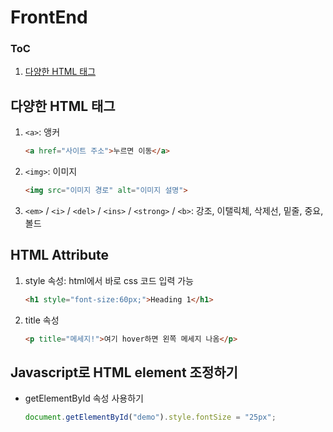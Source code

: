 # FrontEnd

### ToC
1. [다양한 HTML 태그](#다양한-HTML-태그)

## 다양한 HTML 태그
1. `<a>`: 앵커
    ~~~html
    <a href="사이트 주소">누르면 이동</a>
    ~~~
2. `<img>`: 이미지
    ~~~html
    <img src="이미지 경로" alt="이미지 설명">
    ~~~
3. `<em>` / `<i>` / `<del>` / `<ins>` / `<strong>` / `<b>`: 강조, 이탤릭체, 삭제선, 밑줄, 중요, 볼드


## HTML Attribute
1. style 속성: html에서 바로 css 코드 입력 가능
    ~~~html
    <h1 style="font-size:60px;">Heading 1</h1>
    ~~~
2. title 속성
    ~~~html
    <p title="메세지!">여기 hover하면 왼쪽 메세지 나옴</p>
    ~~~

## Javascript로 HTML element 조정하기
- getElementById 속성 사용하기
    ~~~javascript
    document.getElementById("demo").style.fontSize = "25px";
    ~~~